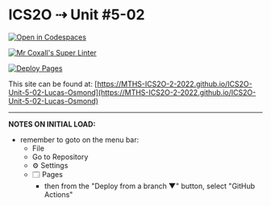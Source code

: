 # ICS2O ⇢ Unit #5-02

[![Open in Codespaces](https://classroom.github.com/assets/launch-codespace-7f7980b617ed060a017424585567c406b6ee15c891e84e1186181d67ecf80aa0.svg)](https://classroom.github.com/open-in-codespaces?assignment_repo_id=11009745)

[![Mr Coxall's Super Linter](https://github.com/MTHS-ICS2O-2-2022/ICS2O-Unit-5-02-Lucas-Osmond/workflows/Mr%20Coxall's%20Super%20Linter/badge.svg)](https://github.com/MTHS-ICS2O-2-2022/ICS2O-Unit-5-02-Lucas-Osmond/actions)

[![Deploy Pages](https://github.com/MTHS-ICS2O-2-2022/ICS2O-Unit-5-02-Lucas-Osmond/workflows/Deploy%20Pages/badge.svg)](https://github.com/MTHS-ICS2O-2-2022/ICS2O-Unit-5-02-Lucas-Osmond/actions)

This site can be found at: [https://MTHS-ICS2O-2-2022.github.io/ICS2O-Unit-5-02-Lucas-Osmond](https://MTHS-ICS2O-2-2022.github.io/ICS2O-Unit-5-02-Lucas-Osmond)

---

**NOTES ON INITIAL LOAD:**
- remember to goto on the menu bar:
  - File
  - Go to Repository
  - ⚙ Settings
  - 🗔 Pages
    - then from the "Deploy from a branch ▼" button, select "GitHub Actions"

